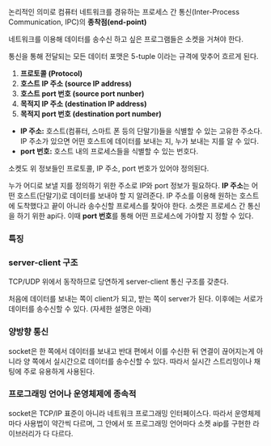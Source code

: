   

논리적인 의미로 컴퓨터 네트워크를 경유하는 프로세스 간 통신(Inter-Process Communication, IPC)의 **종착점(end-point)**

  

네트워크를 이용해 데이터를 송수신 하고 싶은 프로그램들은 소켓을 거쳐야 한다.

  

통신을 통해 전달되는 모든 데이터 포맷은 5-tuple 이라는 규격에 맞추어 흐르게 된다.

1. **프로토콜 (Protocol)**
2. **호스트 IP 주소 (source IP address)**
3. **호스트 port 번호 (source port nunber)**
4. **목적지 IP 주소 (destination IP address)**
5. **목적지 port 번호 (destination port number)**

- **IP 주소:** 호스트(컴퓨터, 스마트 폰 등의 단말기)들을 식별할 수 있는 고유한 주소다. IP 주소가 있으면 어떤 호스트에 데이터를 보내는 지, 누가 보내는 지를 알 수 있다.
- **port 번호:** 호스트 내의 프로세스들을 식별할 수 있는 번호다.

소켓도 위 정보들인 프로토콜, IP 주소, port 번호가 있어야 정의된다.

  

누가 어디로 보낼 지를 정의하기 위한 주소로 IP와 port 정보가 필요하다. **IP 주소**는 어떤 호스트(단말기)로 데이터를 보내야 할 지 알려준다. IP 주소를 이용해 원하는 호스트에 도착했다고 끝이 아니라 송수신할 프로세스를 찾아야 한다. 소켓은 프로세스 간 통신을 하기 위한 api다. 이때 **port 번호**를 통해 어떤 프로세스에 가야할 지 정할 수 있다.

  

### 특징

### server-client 구조

TCP/UDP 위에서 동작하므로 당연하게 server-client 통신 구조를 갖춘다.

처음에 데이터를 보내는 쪽이 client가 되고, 받는 쪽이 server가 된다. 이후에는 서로가 데이터를 송수신할 수 있다. (자세한 설명은 아래)

### 양방향 통신

socket은 한 쪽에서 데이터를 보내고 반대 편에서 이를 수신한 뒤 연결이 끊어지는게 아니라 양 쪽에서 실시간으로 데이터를 송수신할 수 있다. 따라서 실시간 스트리밍이나 채팅에 주로 유용하게 사용된다.

### 프로그래밍 언어나 운영체제에 종속적

socket은 TCP/IP 표준이 아니라 네트워크 프로그래밍 인터페이스다. 따라서 운영체제마다 사용법이 약간씩 다르며, 그 안에서 또 프로그래밍 언어마다 소켓 aip를 구현한 라이브러리가 다 다르다.